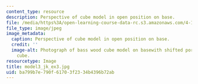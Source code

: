 ```yaml
---
content_type: resource
description: Perspective of cube model in open position on base.
file: /media/https%3A/open-learning-course-data-rc.s3.amazonaws.com/4-111-introduction-to-architecture-environmental-design-spring-2014/ba799b7e790f61703f2334b4396b72ab_model3_jk_ex3.jpg
file_type: image/jpeg
image_metadata:
  caption: Perspective of cube model in open position on base.
  credit: ''
  image-alt: Photograph of bass wood cube model on basewith shifted portions of the
    cube.
resourcetype: Image
title: model3_jk_ex3.jpg
uid: ba799b7e-790f-6170-3f23-34b4396b72ab
---
```

